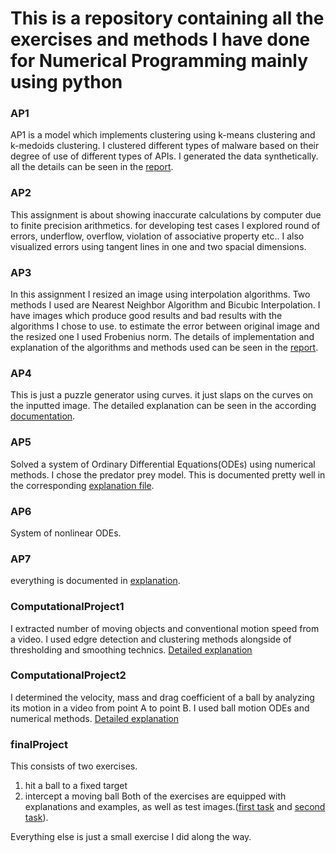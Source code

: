 # This is a repository containing all the exercises and methods I have done for Numerical Programming mainly using python

### AP1
AP1 is a model which implements clustering using k-means clustering and k-medoids clustering. I clustered different types of malware based on their degree 
of use of different types of APIs. I generated the data synthetically. all the details can be seen in the [report](https://github.com/crzyscholar/Numerical-Programming/blob/main/AP1/clustering_report.pdf).

### AP2
This assignment is about showing inaccurate calculations by computer due to finite precision arithmetics. for developing test cases I explored round of
errors, underflow, overflow, violation of associative property etc.. 
I also visualized errors using tangent lines in one and two spacial dimensions.

### AP3
In this assignment I resized an image using interpolation algorithms. Two methods I used are Nearest Neighbor Algorithm and Bicubic Interpolation. I have 
images which produce good results and bad results with the algorithms I chose to use. to estimate the error between original image and the resized one I used Frobenius norm.
The details of implementation and explanation of the algorithms and methods used can be seen in the [report](https://github.com/crzyscholar/Numerical-Programming/blob/main/AP3/explanation.txt).

### AP4
This is just a puzzle generator using curves. it just slaps on the curves on the inputted image. The detailed explanation can be seen in the according [documentation](https://github.com/crzyscholar/Numerical-Programming/blob/main/AP4/explanation.txt).

### AP5
Solved a system of Ordinary Differential Equations(ODEs) using numerical methods. I chose the predator prey model. This is documented pretty well in the corresponding 
[explanation file](https://github.com/crzyscholar/Numerical-Programming/blob/main/AP5/explanation.md).
### AP6
System of nonlinear ODEs.

### AP7
everything is documented in [explanation](https://github.com/crzyscholar/Numerical-Programming/blob/main/AP7/explanation.md).

### ComputationalProject1
I extracted number of moving objects and conventional motion speed from a video. I used edgre detection and clustering methods alongside of thresholding and smoothing technics. [Detailed explanation](https://github.com/crzyscholar/Numerical-Programming/blob/main/ComputationalProject1/final/algo.txt)

### ComputationalProject2
I determined the velocity, mass and drag coefficient of a ball by analyzing its motion in a video from point A to point B. I used ball motion ODEs and numerical methods. [Detailed explanation](https://github.com/crzyscholar/Numerical-Programming/blob/main/ComputationalProject2/explanation.md)

### finalProject
This consists of two exercises. 
1. hit a ball to a fixed target
2. intercept a moving ball
Both of the exercises are equipped with explanations and examples, as well as test images.([first task](https://github.com/crzyscholar/Numerical-Programming/blob/main/finalProject/first_task/first%20task.md) and [second task](https://github.com/crzyscholar/Numerical-Programming/blob/main/finalProject/second_task/Second%20Task.md)).


Everything else is just a small exercise I did along the way.
